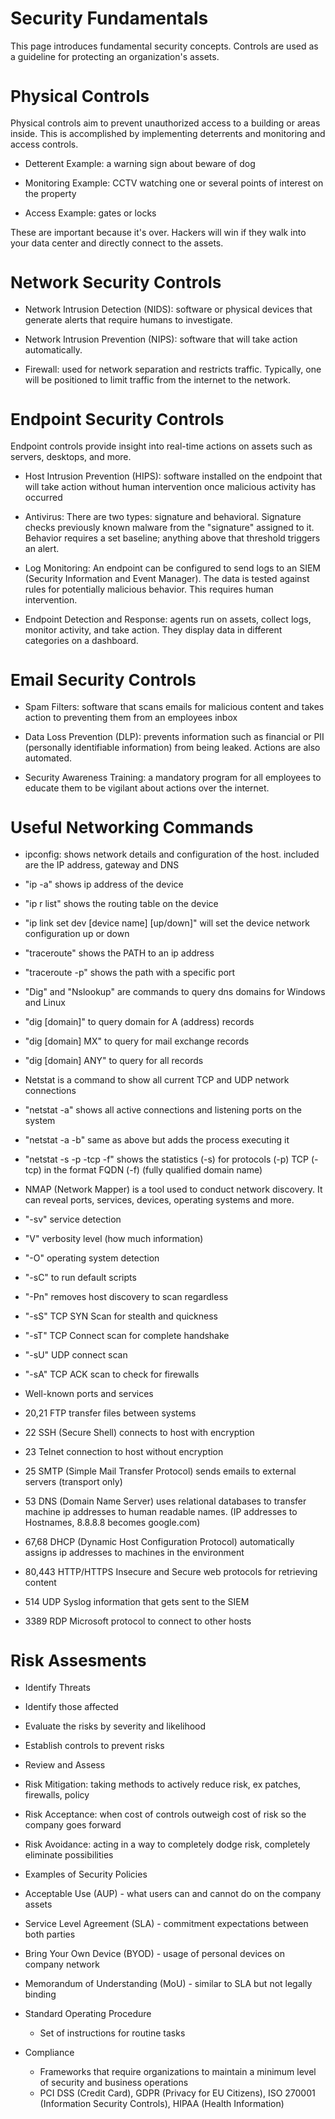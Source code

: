 # Security Fundamentals

This page introduces fundamental security concepts. Controls are used as a guideline for protecting an organization's assets.

# <span style="font-size: 26px;">Physical Controls</span>

Physical controls aim to prevent unauthorized access to a building or areas inside. This is accomplished by implementing deterrents and monitoring and access controls. 

- Detterent Example: a warning sign about beware of dog

- Monitoring Example: CCTV watching one or several points of interest on the property

- Access Example: gates or locks

These are important because it's over. Hackers will win if they walk into your data center and directly connect to the assets. 

# <span style="font-size: 26px;">Network Security Controls</span>

- Network Intrusion Detection (NIDS): software or physical devices that generate alerts that require humans to investigate. 

- Network Intrusion Prevention (NIPS): software that will take action automatically. 

- Firewall: used for network separation and restricts traffic. Typically, one will be positioned to limit traffic from the internet to the network.

# <span style="font-size: 26px;">Endpoint Security Controls</span>

Endpoint controls provide insight into real-time actions on assets such as servers, desktops, and more. 

- Host Intrusion Prevention (HIPS): software installed on the endpoint that will take action without human intervention once malicious activity has occurred

- Antivirus: There are two types: signature and behavioral. Signature checks previously known malware from the "signature" assigned to it. Behavior requires a set baseline; anything above that threshold triggers an alert.

- Log Monitoring: An endpoint can be configured to send logs to an SIEM (Security Information and Event Manager). The data is tested against rules for potentially malicious behavior. This requires human intervention.

- Endpoint Detection and Response: agents run on assets, collect logs, monitor activity, and take action. They display data in different categories on a dashboard. 

# <span style="font-size: 26px;">Email Security Controls</span>

- Spam Filters: software that scans emails for malicious content and takes action to preventing them from an employees inbox

- Data Loss Prevention (DLP): prevents information such as financial or PII (personally identifiable information) from being leaked. Actions are also automated.

- Security Awareness Training: a mandatory program for all employees to educate them to be vigilant about actions over the internet.

# <span style="font-size: 26px;">Useful Networking Commands</span>

- ipconfig: shows network details and configuration of the host. included are the IP address, gateway and DNS

- "ip -a" shows ip address of the device

- "ip r list" shows the routing table on the device

- "ip link set dev [device name] [up/down]" will set the device network configuration up or down

- "traceroute" shows the PATH to an ip address

- "traceroute -p" shows the path with a specific port

- "Dig" and "Nslookup" are commands to query dns domains for Windows and Linux

- "dig [domain]" to query domain for A (address) records

- "dig [domain] MX" to query for mail exchange records

- "dig [domain] ANY" to query for all records

- Netstat is a command to show all current TCP and UDP network connections

- "netstat -a" shows all active connections and listening ports on the system

- "netstat -a -b" same as above but adds the process executing it

- "netstat -s -p -tcp -f" shows the statistics (-s) for protocols (-p) TCP (-tcp) in the format FQDN (-f) (fully qualified domain name)

- NMAP (Network Mapper) is a tool used to conduct network discovery. It can reveal ports, services, devices, operating systems and more.

- "-sv" service detection

- "V" verbosity level (how much information)

- "-O" operating system detection

- "-sC" to run default scripts

- "-Pn" removes host discovery to scan regardless

- "-sS" TCP SYN Scan for stealth and quickness

- "-sT" TCP Connect scan for complete handshake

- "-sU" UDP connect scan

- "-sA" TCP ACK scan to check for firewalls

- Well-known ports and services

-  20,21 FTP transfer files between systems

-  22 SSH (Secure Shell) connects to host with encryption

-  23 Telnet connection to host without encryption

-  25 SMTP (Simple Mail Transfer Protocol) sends emails to external servers (transport only)

-  53 DNS (Domain Name Server) uses relational databases to transfer machine ip addresses to human readable names. (IP addresses to Hostnames, 8.8.8.8 becomes google.com)

-  67,68 DHCP (Dynamic Host Configuration Protocol) automatically assigns ip addresses to machines in the environment

-  80,443 HTTP/HTTPS Insecure and Secure web protocols for retrieving content

-  514 UDP Syslog information that gets sent to the SIEM

-  3389 RDP Microsoft protocol to connect to other hosts

  # <span style="font-size: 26px;">Risk Assesments</span>

  - Identify Threats

  - Identify those affected

  - Evaluate the risks by severity and likelihood

  - Establish controls to prevent risks

  - Review and Assess

  - Risk Mitigation: taking methods to actively reduce risk, ex patches, firewalls, policy

  - Risk Acceptance: when cost of controls outweigh cost of risk so the company goes forward

  - Risk Avoidance: acting in a way to completely dodge risk, completely eliminate possibilities

  - Examples of Security Policies
    
  -   Acceptable Use (AUP)
    -  what users can and cannot do on the company assets
  -   Service Level Agreement (SLA)
    -   commitment expectations between both parties
  -   Bring Your Own Device (BYOD)
    -   usage of personal devices on company network
  -   Memorandum of Understanding (MoU)
    -   similar to SLA but not legally binding

- Standard Operating Procedure
  - Set of instructions for routine tasks

- Compliance
  - Frameworks that require organizations to maintain a minimum level of security and business operations
  - PCI DSS (Credit Card), GDPR (Privacy for EU Citizens), ISO 270001 (Information Security Controls), HIPAA (Health Information)

